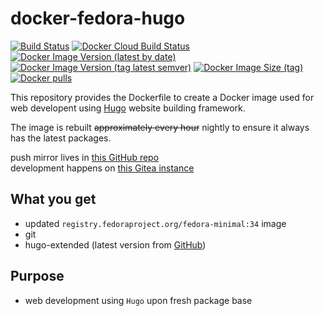 # docker-fedora-hugo

[![Build Status](https://drone.dotya.ml/api/badges/wanderer/docker-fedora-hugo/status.svg)](https://drone.dotya.ml/wanderer/docker-fedora-hugo)
[![Docker Cloud Build Status](https://img.shields.io/docker/cloud/build/immawanderer/fedora-hugo)](https://hub.docker.com/r/immawanderer/fedora-hugo/builds)
[![Docker Image Version (latest by date)](https://img.shields.io/docker/v/immawanderer/fedora-hugo)](https://hub.docker.com/r/immawanderer/fedora-hugo/tags/?page=1&ordering=last_updated)
[![Docker Image Version (tag latest semver)](https://img.shields.io/docker/v/immawanderer/fedora-hugo/linux-amd64)](https://hub.docker.com/r/immawanderer/fedora-hugo/tags/?page=1&ordering=last_updated&name=linux-amd64)
[![Docker Image Size (tag)](https://img.shields.io/docker/image-size/immawanderer/fedora-hugo/linux-amd64)](https://hub.docker.com/r/immawanderer/fedora-hugo/tags/?page=1&ordering=last_updated&name=linux-amd64)
[![Docker pulls](https://img.shields.io/docker/pulls/immawanderer/fedora-hugo)](https://hub.docker.com/r/immawanderer/fedora-hugo/)

This repository provides the Dockerfile to create a Docker image used for web developent using [Hugo](https://gohugo.io) website building framework.

The image is rebuilt <del>approximately every hour</del> nightly to ensure it always has the latest packages.

push mirror lives in [this GitHub repo](https://github.com/wULLSnpAXbWZGYDYyhWTKKspEQoaYxXyhoisqHf/docker-fedora-hugo)  
development happens on [this Gitea instance](https://git.dotya.ml/wanderer/docker-fedora-hugo)

## What you get
* updated `registry.fedoraproject.org/fedora-minimal:34` image
* git
* hugo-extended (latest version from [GitHub](https://github.com/gohugoio/hugo/releases))

## Purpose
* web development using `Hugo` upon fresh package base
